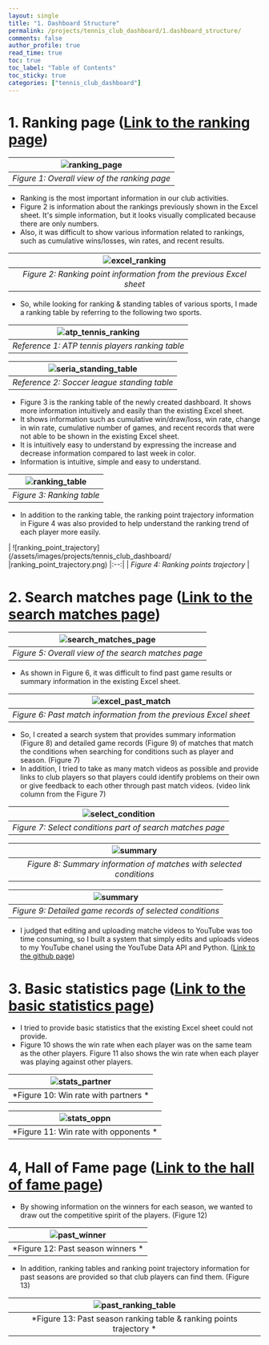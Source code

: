 ```yaml
---
layout: single
title: "1. Dashboard Structure"
permalink: /projects/tennis_club_dashboard/1.dashboard_structure/
comments: false
author_profile: true
read_time: true
toc: true
toc_label: "Table of Contents"
toc_sticky: true
categories: ["tennis_club_dashboard"]
---
```


# 1. Ranking page ([Link to the ranking page](https://lookerstudio.google.com/u/0/reporting/ebf85f76-2973-4fce-aebf-a201fccc9487/page/IMkrC))

| ![ranking_page](/assets/images/projects/tennis_club_dashboard/ranking_page_overall.png) |
|:--:| 
| *Figure 1: Overall view of the ranking page* |

- Ranking is the most important information in our club activities.
- Figure 2 is information about the rankings previously shown in the Excel sheet. It's simple information, but it looks visually complicated because there are only numbers.
- Also, it was difficult to show various information related to rankings, such as cumulative wins/losses, win rates, and recent results.

| ![excel_ranking](/assets/images/projects/tennis_club_dashboard/excel_ranking.png) |
|:--:|
| *Figure 2: Ranking point information from the previous Excel sheet* |

- So, while looking for ranking & standing tables of various sports, I made a ranking table by referring to the following two sports.

| ![atp_tennis_ranking](/assets/images/projects/tennis_club_dashboard/atp_tennis_ranking.png) |
|:--:|
| *Reference 1: ATP tennis players ranking table* |

| ![seria_standing_table](/assets/images/projects/tennis_club_dashboard/seria_standing_table.png) |
|:--:|
| *Reference 2: Soccer league standing table* |

- Figure 3 is the ranking table of the newly created dashboard. It shows more information intuitively and easily than the existing Excel sheet.
- It shows information such as cumulative win/draw/loss, win rate, change in win rate, cumulative number of games, and recent records that were not able to be shown in the existing Excel sheet.
- It is intuitively easy to understand by expressing the increase and decrease information compared to last week in color.
- Information is intuitive, simple and easy to understand.

| ![ranking_table](/assets/images/projects/tennis_club_dashboard/ranking_table.png) |
|:--:|
| *Figure 3: Ranking table* |

- In addition to the ranking table, the ranking point trajectory information in Figure 4 was also provided to help understand the ranking trend of each player more easily.

| ![ranking_point_trajectory](/assets/images/projects/tennis_club_dashboard/ |ranking_point_trajectory.png)
|:--:|
| *Figure 4: Ranking points trajectory* |

# 2. Search matches page ([Link to the search matches page](https://lookerstudio.google.com/u/0/reporting/ebf85f76-2973-4fce-aebf-a201fccc9487/page/p_hexibp4huc))

| ![search_matches_page](/assets/images/projects/tennis_club_dashboard/search_matches_overall.png) |
|:--:|
| *Figure 5: Overall view of the search matches page* |

- As shown in Figure 6, it was difficult to find past game results or summary information in the existing Excel sheet.

| ![excel_past_match](/assets/images/projects/tennis_club_dashboard/excel_past_match.png) |
|:--:|
| *Figure 6: Past match information from the previous Excel sheet* |

- So, I created a search system that provides summary information (Figure 8) and detailed game records (Figure 9) of matches that match the conditions when searching for conditions such as player and season. (Figure 7)
- In addition, I tried to take as many match videos as possible and provide links to club players so that players could identify problems on their own or give feedback to each other through past match videos. (video link column from the Figure 7)

| ![select_condition](/assets/images/projects/tennis_club_dashboard/select_condition.png) |
|:--:|
| *Figure 7: Select conditions part of search matches page* |

| ![summary](/assets/images/projects/tennis_club_dashboard/search_match_summary.png) |
|:--:|
| *Figure 8: Summary information of matches with selected conditions* |

| ![summary](/assets/images/projects/tennis_club_dashboard/search_match_detail.png) |
|:--:|
| *Figure 9: Detailed game records of selected conditions* |

- I judged that editing and uploading matche videos to YouTube was too time consuming, so I built a system that simply edits and uploads videos to my YouTube chanel using the YouTube Data API and Python. ([Link to the github page](https://github.com/JunWoo-data/tennis-match-video-editor))

# 3. Basic statistics page ([Link to the basic statistics page](https://lookerstudio.google.com/u/0/reporting/ebf85f76-2973-4fce-aebf-a201fccc9487/page/p_zbgjvhvguc))

- I tried to provide basic statistics that the existing Excel sheet could not provide.
- Figure 10 shows the win rate when each player was on the same team as the other players. Figure 11 also shows the win rate when each player was playing against other players.

| ![stats_partner](/assets/images/projects/tennis_club_dashboard/stat_partner_overall.png)|
|:--:|
| *Figure 10: Win rate with partners *|

| ![stats_oppn](/assets/images/projects/tennis_club_dashboard/stat_oppn_overall.png)|
|:--:|
| *Figure 11: Win rate with opponents *|

# 4, Hall of Fame page ([Link to the hall of fame page](https://lookerstudio.google.com/u/0/reporting/ebf85f76-2973-4fce-aebf-a201fccc9487/page/p_ynse584huc))

- By showing information on the winners for each season, we wanted to draw out the competitive spirit of the players. (Figure 12)

| ![past_winner](/assets/images/projects/tennis_club_dashboard/past_season_winner.png) |
|:--:|
| *Figure 12: Past season winners *|

- In addition, ranking tables and ranking point trajectory information for past seasons are provided so that club players can find them. (Figure 13)

| ![past_ranking_table](/assets/images/projects/tennis_club_dashboard/past_ranking_table.png) |
|:--:|
| *Figure 13: Past season ranking table & ranking points trajectory *|